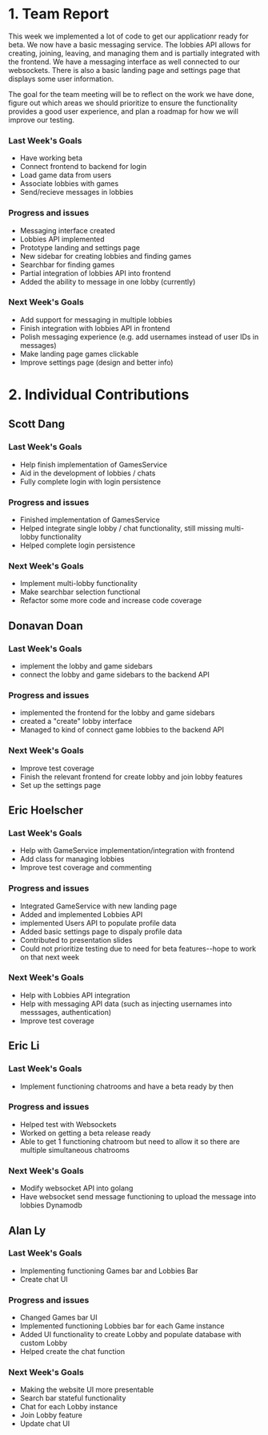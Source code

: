 # 1. Team Report

This week we implemented a lot of code to get our applicationr ready for beta. We now have a basic messaging service. The lobbies API allows for creating, joining, leaving, and managing them and is partially integrated with the frontend. We have a messaging interface as well connected to our websockets. There is also a basic landing page and settings page that displays some user information.

The goal for the team meeting will be to reflect on the work we have done, figure out which areas we should prioritize to ensure the functionality provides a good user experience, and plan a roadmap for how we will improve our testing.

### Last Week's Goals

-   Have working beta
-   Connect frontend to backend for login
-   Load game data from users
-   Associate lobbies with games
-   Send/recieve messages in lobbies

### Progress and issues

-   Messaging interface created
-   Lobbies API implemented
-   Prototype landing and settings page
-   New sidebar for creating lobbies and finding games
-   Searchbar for finding games
-   Partial integration of lobbies API into frontend
-   Added the ability to message in one lobby (currently)

### Next Week's Goals

-   Add support for messaging in multiple lobbies
-   Finish integration with lobbies API in frontend
-   Polish messaging experience (e.g. add usernames instead of user IDs in messages)
-   Make landing page games clickable
-   Improve settings page (design and better info)

# 2. Individual Contributions

## Scott Dang

### Last Week's Goals

-   Help finish implementation of GamesService
-   Aid in the development of lobbies / chats
-   Fully complete login with login persistence

### Progress and issues

- Finished implementation of GamesService
- Helped integrate single lobby / chat functionality, still missing multi-lobby functionality
- Helped complete login persistence

### Next Week's Goals

- Implement multi-lobby functionality
- Make searchbar selection functional
- Refactor some more code and increase code coverage

## Donavan Doan

### Last Week's Goals
- implement the lobby and game sidebars 
- connect the lobby and game sidebars to the backend API 

### Progress and issues
- implemented the frontend for the lobby and game sidebars 
- created a "create" lobby interface 
- Managed to kind of connect game lobbies to the backend API 

### Next Week's Goals
- Improve test coverage
- Finish the relevant frontend for create lobby and join lobby features  
- Set up the settings page 

## Eric Hoelscher

### Last Week's Goals

-   Help with GameService implementation/integration with frontend
-   Add class for managing lobbies
-   Improve test coverage and commenting

### Progress and issues

-   Integrated GameService with new landing page
-   Added and implemented Lobbies API
-   implemented Users API to populate profile data
-   Added basic settings page to dispaly profile data
-   Contributed to presentation slides
-   Could not prioritize testing due to need for beta features--hope to work on that next week

### Next Week's Goals

-   Help with Lobbies API integration
-   Help with messaging API data (such as injecting usernames into messsages, authentication)
-   Improve test coverage

## Eric Li

### Last Week's Goals
- Implement functioning chatrooms and have a beta ready by then

### Progress and issues
- Helped test with Websockets
- Worked on getting a beta release ready
- Able to get 1 functioning chatroom but need to allow it so there are multiple simultaneous chatrooms

### Next Week's Goals
- Modify websocket API into golang
- Have websocket send message functioning to upload the message into lobbies Dynamodb

## Alan Ly

### Last Week's Goals
- Implementing functioning Games bar and Lobbies Bar
- Create chat UI

### Progress and issues
- Changed Games bar UI
- Implemented functioning Lobbies bar for each Game instance
- Added UI functionality to create Lobby and populate database with custom Lobby
- Helped create the chat function

### Next Week's Goals
- Making the website UI more presentable
- Search bar stateful functionality
- Chat for each Lobby instance
- Join Lobby feature
- Update chat UI
